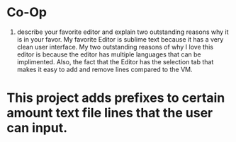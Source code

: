 # Co-Op

1. describe your favorite editor and explain two outstanding reasons why it is in your favor.
My favorite Editor is sublime text because it has a very clean user interface. My two outstanding reasons of why I love this 
editor is because the editor has multiple languages that can be implimented. Also, the fact that the Editor has the selection
tab that makes it easy to add and remove lines compared to the VM. 

# This project adds prefixes to certain amount text file lines that the user can input. 
